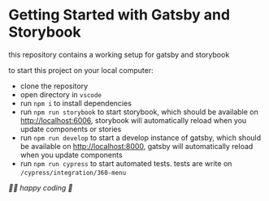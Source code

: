 # Getting Started with Gatsby and Storybook

this repository contains a working setup for gatsby and storybook

to start this project on your local computer:

- clone the repository
- open directory in `vscode`
- run `npm i` to install dependencies
- run `npm run storybook` to start storybook, which should be available on [http://localhost:6006](http://localhost:6006), storybook will automatically reload when you update components or stories
- run `npm run develop` to start a develop instance of gatsby, which should be available on [http://localhost:8000](http://localhost:8000), gatsby will automatically reload when you update components
- run `npm run cypress` to start automated tests. tests are write on `/cypress/integration/360-menu`

_👨‍💻 happy coding 🎉_
